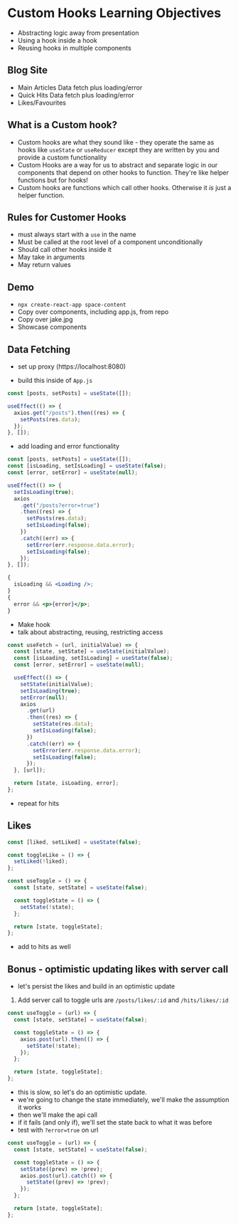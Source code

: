 # Custom Hooks Learning Objectives

- Abstracting logic away from presentation
- Using a hook inside a hook
- Reusing hooks in multiple components

## Blog Site

- Main Articles Data fetch plus loading/error
- Quick Hits Data fetch plus loading/error
- Likes/Favourites

## What is a Custom hook?

- Custom hooks are what they sound like - they operate the same as hooks like `useState` or `useReducer` except they are written by you and provide a custom functionality
- Custom Hooks are a way for us to abstract and separate logic in our components that depend on other hooks to function. They're like helper functions but for hooks!
- Custom hooks are functions which call other hooks. Otherwise it _is_ just a helper function.

## Rules for Customer Hooks

- must always start with a `use` in the name
- Must be called at the root level of a component unconditionally
- Should call other hooks inside it
- May take in arguments
- May return values

## Demo

- `npx create-react-app space-content`
- Copy over components, including app.js, from repo
- Copy over jake.jpg
- Showcase components

## Data Fetching

- set up proxy (https://localhost:8080)

- build this inside of `App.js`

```jsx
const [posts, setPosts] = useState([]);

useEffect(() => {
  axios.get("/posts").then((res) => {
    setPosts(res.data);
  });
}, []);
```

- add loading and error functionality

```jsx
const [posts, setPosts] = useState([]);
const [isLoading, setIsLoading] = useState(false);
const [error, setError] = useState(null);

useEffect(() => {
  setIsLoading(true);
  axios
    .get("/posts?error=true")
    .then((res) => {
      setPosts(res.data);
      setIsLoading(false);
    })
    .catch((err) => {
      setError(err.response.data.error);
      setIsLoading(false);
    });
}, []);

{
  isLoading && <Loading />;
}
{
  error && <p>{error}</p>;
}
```

- Make hook
- talk about abstracting, reusing, restricting access

```js
const useFetch = (url, initialValue) => {
  const [state, setState] = useState(initialValue);
  const [isLoading, setIsLoading] = useState(false);
  const [error, setError] = useState(null);

  useEffect(() => {
    setState(initialValue);
    setIsLoading(true);
    setError(null);
    axios
      .get(url)
      .then((res) => {
        setState(res.data);
        setIsLoading(false);
      })
      .catch((err) => {
        setError(err.response.data.error);
        setIsLoading(false);
      });
  }, [url]);

  return [state, isLoading, error];
};
```

- repeat for hits

## Likes

```jsx
const [liked, setLiked] = useState(false);

const toggleLike = () => {
  setLiked(!liked);
};
```

```jsx
const useToggle = () => {
  const [state, setState] = useState(false);

  const toggleState = () => {
    setState(!state);
  };

  return [state, toggleState];
};
```

- add to hits as well

## Bonus - optimistic updating likes with server call

- let's persist the likes and build in an optimistic update

1. Add server call to toggle
   urls are `/posts/likes/:id` and `/hits/likes/:id`

```jsx
const useToggle = (url) => {
  const [state, setState] = useState(false);

  const toggleState = () => {
    axios.post(url).then(() => {
      setState(!state);
    });
  };

  return [state, toggleState];
};
```

- this is slow, so let's do an optimistic update.
- we're going to change the state immediately, we'll make the assumption it works
- then we'll make the api call
- if it fails (and only if), we'll set the state back to what it was before
- test with `?error=true` on url

```jsx
const useToggle = (url) => {
  const [state, setState] = useState(false);

  const toggleState = () => {
    setState((prev) => !prev);
    axios.post(url).catch(() => {
      setState((prev) => !prev);
    });
  };

  return [state, toggleState];
};
```
